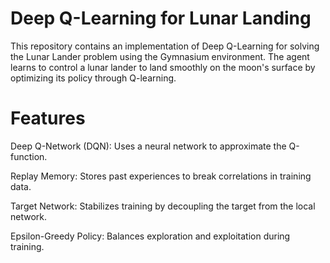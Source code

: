 # Deep Q-Learning for Lunar Landing
This repository contains an implementation of Deep Q-Learning for solving the Lunar Lander problem using the Gymnasium environment. The agent learns to control a lunar lander to land smoothly on the moon's surface by optimizing its policy through Q-learning.

# Features
Deep Q-Network (DQN): Uses a neural network to approximate the Q-function.

Replay Memory: Stores past experiences to break correlations in training data.

Target Network: Stabilizes training by decoupling the target from the local network.

Epsilon-Greedy Policy: Balances exploration and exploitation during training.


